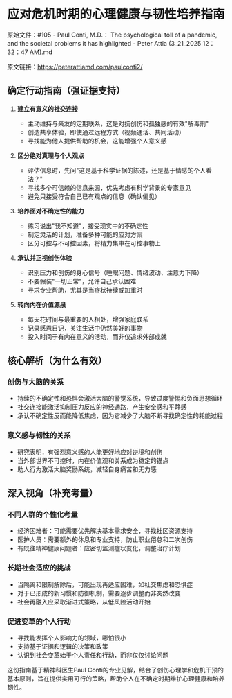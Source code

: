 # 应对危机时期的心理健康与韧性培养指南

原始文件：#105 - Paul Conti, M.D.： The psychological toll of a pandemic, and the societal problems it has highlighted - Peter Attia (3_21_2025 12：32：47 AM).md

原文链接：https://peterattiamd.com/paulconti2/

## 确定行动指南（强证据支持）

1. **建立有意义的社交连接**
   - 主动维持与亲友的定期联系，这是对抗创伤和孤独感的有效"解毒剂"
   - 创造共享体验，即使通过远程方式（视频通话、共同活动）
   - 寻找能为他人提供帮助的机会，这能增强个人意义感

2. **区分绝对真理与个人观点**
   - 评估信息时，先问"这是基于科学证据的陈述，还是基于情感的个人看法？"
   - 寻找多个可信赖的信息来源，优先考虑有科学背景的专家意见
   - 避免只接受符合自己已有观点的信息（确认偏见）

3. **培养面对不确定性的能力**
   - 练习说出"我不知道"，接受现实中的不确定性
   - 制定灵活的计划，准备多种可能的应对方案
   - 区分可控与不可控因素，将精力集中在可控事物上

4. **承认并正视创伤体验**
   - 识别压力和创伤的身心信号（睡眠问题、情绪波动、注意力下降）
   - 不要假装"一切正常"，允许自己承认困难
   - 寻求专业帮助，尤其是当症状持续或加重时

5. **转向内在价值源泉**
   - 每天花时间与最重要的人相处，增强家庭联系
   - 记录感恩日记，关注生活中仍然美好的事物
   - 投入时间于有内在意义的活动，而非仅追求外部成就

## 核心解析（为什么有效）

### 创伤与大脑的关系
- 持续的不确定性和恐惧会激活大脑的警觉系统，导致过度警惕和负面思想循环
- 社交连接能激活抑制压力反应的神经通路，产生安全感和平静感
- 承认不确定性反而能降低焦虑，因为它减少了大脑不断寻找确定性的耗能过程

### 意义感与韧性的关系
- 研究表明，有强烈意义感的人能更好地应对逆境和创伤
- 当外部世界不可控时，内在价值观和关系成为稳定的锚点
- 助人行为激活大脑奖励系统，减轻自身痛苦和无力感

## 深入视角（补充考量）

### 不同人群的个性化考量
- 经济困难者：可能需要优先解决基本需求安全，寻找社区资源支持
- 医护人员：需要额外的休息和专业支持，防止职业倦怠和二次创伤
- 有既往精神健康问题者：应密切监测症状变化，调整治疗计划

### 长期社会适应的挑战
- 当隔离和限制解除后，可能出现再适应困难，如社交焦虑和恐惧症
- 对于已形成的新习惯和防御机制，需要逐步调整而非突然改变
- 社会再融入应采取渐进式策略，从低风险活动开始

### 促进变革的个人行动
- 寻找能发挥个人影响力的领域，哪怕很小
- 支持基于证据和逻辑的决策和政策
- 认识到社会变革始于个人责任和行动，而非仅仅讨论问题

这份指南基于精神科医生Paul Conti的专业见解，结合了创伤心理学和危机干预的基本原则，旨在提供实用可行的策略，帮助个人在不确定时期维护心理健康和培养韧性。